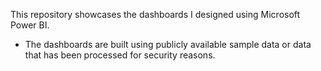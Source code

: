 This repository showcases the dashboards I designed using Microsoft Power BI.
- The dashboards are built using publicly available sample data or data that has been processed for security reasons.









